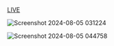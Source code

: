 [LIVE](https://chat-app-eutr.onrender.com)

![Screenshot 2024-08-05 031224](https://github.com/user-attachments/assets/dec2c6df-758c-4cc8-be0c-e79f2c2211c1)


![Screenshot 2024-08-05 044758](https://github.com/user-attachments/assets/4eae764b-1a94-41e4-9536-0dfd62e941ed)
